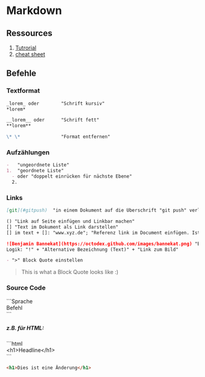 # Markdown

## Ressources

1. [Tutrorial](https://www.markdowntutorial.com/)
1. [cheat sheet](https://guides.github.com/pdfs/markdown-cheatsheet-online.pdf)

## Befehle

### Textformat

```Markdown
_lorem_ oder        "Schrift kursiv"
*lorem*

__lorem__ oder      "Schrift fett"
**lorem**

\* \*               "Format entfernen"
```

### Aufzählungen

```Markdown
-   "ungeordnete Liste"
1.  "geordnete Liste"
  - oder "doppelt einrücken für nächste Ebene"
  2.
```

### Links

```Markdown
[git](#gitpush)  "in einem Dokument auf die Überschrift "git push" verlinken"
```

```Markdown
() "Link auf Seite einfügen und Linkbar machen"
[] "Text im Dokument als Link darstellen"
[] im text + []: "www.xyz.de"; "Referenz link im Document einfügen. Ist nicht sichtbar!"
```

```Markdown
![Benjamin Bannekat](https://octodex.github.com/images/bannekat.png) "Ein Bild einfügen"
Logik: "!" + "Alternative Bezeichnung (Text)" + "Link zum Bild"
```

```Markdown
- ">" Block Quote einstellen
```

> This is what a Block Quote looks like :)

### Source Code

\```Sprache  
Befehl  
\```

##### z.B. für HTML:

\```html  
\<h1>Headline\</h1>\
\```

```html
<h1>Dies ist eine Änderung</h1>
```
